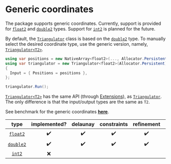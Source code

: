 # Generic coordinates

The package supports generic coordinates.
Currently, support is provided for [`float2`][float2] and [`double2`][double2] types.
Support for [`int2`][int2] is planned for the future.

By default, the [`Triangulator`][triangulator] class is based on the [`double2`][double2] type. To manually select the desired coordinate type, use the generic version, namely, [`Triangulator<T2>`][triangulatorT2].

```csharp
using var positions = new NativeArray<float2>(..., Allocator.Persistent);
using var triangulator = new Triangulator<float2>(Allocator.Persistent)
{
  Input = { Positions = positions },
};

triangulator.Run();
```

[`Triangulator<T2>`][triangulatorT2] has the same API (through [Extensions][extensions]), as [`Triangulator`][triangulator].
The only difference is that the input/output types are the same as `T2`.

See benchmark for the generic coordinates [**here**][benchmark].

| type                 | implemented? | delaunay | constraints | refinement | preprocessors |
| :------------------: | :----------: | :------: | :---------: | :--------: | :-----------: |
| [`float2`][float2]   | ✔️          | ✔️       | ✔️         | ✔️         |✔️            |
| [`double2`][double2] | ✔️          | ✔️       | ✔️         | ✔️         |✔️            |
| [`int2`][int2]       | ❌          |          |            |             |               |

[triangulator]: xref:andywiecko.BurstTriangulator.Triangulator
[triangulatorT2]: xref:andywiecko.BurstTriangulator.Triangulator`1
[extensions]: xref:andywiecko.BurstTriangulator.Extensions
[float2]: xref:Unity.Mathematics.float2
[double2]: xref:Unity.Mathematics.double2
[int2]: xref:Unity.Mathematics.int2
[benchmark]: xref:benchmark-md#generic-coordinates
